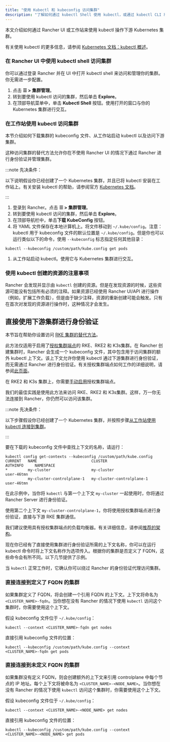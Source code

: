 ```yaml
---
title: "使用 Kubectl 和 kubeconfig 访问集群"
description: "了解如何通过 kubectl Shell 使用 kubectl，或通过 kubectl CLI 和 kubeconfig 文件，来访问和管理 Kubernetes 集群。kubeconfig 文件用于配置对 Kubernetes 的访问。当你使用 Rancher 创建集群时，Rancher 会自动为你的集群创建 kubeconfig。"
---
```


本文介绍如何通过 Rancher UI 或工作站来使用 kubectl 操作下游 Kubernetes 集群。

有关使用 kubectl 的更多信息，请参阅 [Kubernetes 文档：kubectl 概述](https://kubernetes.io/docs/reference/kubectl/overview/)。

### 在 Rancher UI 中使用 kubectl shell 访问集群

你可以通过登录 Rancher 并在 UI 中打开 kubectl shell 来访问和管理你的集群。你无需进一步配置。

1. 点击 **☰ > 集群管理**。
1. 转到要使用 kubectl 访问的集群，然后单击 **Explore**。
1. 在顶部导航菜单中，单击 **Kubectl Shell** 按钮。使用打开的窗口与你的 Kubernetes 集群进行交互。

### 在工作站使用 kubectl 访问集群

本节介绍如何下载集群的 kubeconfig 文件、从工作站启动 kubectl 以及访问下游集群。

这种访问集群的替代方法允许你在不使用 Rancher UI 的情况下通过 Rancher 进行身份验证并管理集群。

:::note 先决条件：

以下说明假设你已经创建了一个 Kubernetes 集群，并且已将 kubectl 安装在工作站上。有关安装 kubectl 的帮助，请参阅官方 [Kubernetes 文档](https://kubernetes.io/docs/tasks/tools/install-kubectl/)。

:::

1. 登录到 Rancher。点击 **☰ > 集群管理**。
1. 转到要使用 kubectl 访问的集群，然后单击 **Explore**。
1. 在顶部导航栏中，单击**下载 KubeConfig** 按钮。
1. 将 YAML 文件保存在本地计算机上。将文件移动到 `~/.kube/config`。注意：kubectl 用于 kubeconfig 文件的默认位置是 `~/.kube/config`。但是你也可以运行类似以下的命令，使用 `--kubeconfig` 标志指定任何其他目录：
```
kubectl --kubeconfig /custom/path/kube.config get pods
```
1. 从工作站启动 kubectl。使用它与 Kubernetes 集群进行交互。


### 使用 kubectl 创建的资源的注意事项

Rancher 会发现并显示由 `kubectl` 创建的资源。但是在发现资源的时候，这些资源可能没有包括所有必须的注释。如果资源已经使用 Rancher UI/API 进行操作（例如，扩展工作负载），但是由于缺少注释，资源的重新创建可能会触发。只有在首次对发现的资源进行操作时，这种情况才会发生。

## 直接使用下游集群进行身份验证

本节旨在帮助你设置访问 [RKE 集群的替代方法](../../../../pages-for-subheaders/launch-kubernetes-with-rancher.md)。

此方法仅适用于启用了[授权集群端点](../../../../reference-guides/rancher-manager-architecture/communicating-with-downstream-user-clusters.md#4-授权集群端点)的 RKE、RKE2 和 K3s集群。在 Rancher 创建集群时，Rancher 会生成一个 kubeconfig 文件，其中包含用于访问集群的额外 kubectl 上下文。该上下文允许你使用 kubectl 通过下游集群进行身份验证，而无需通过 Rancher 进行身份验证。有关授权集群端点如何工作的详细说明，请参阅[此页面](authorized-cluster-endpoint.md)。

在 RKE2 和 K3s 集群上，你需要[手动启用](../../kubernetes-clusters-in-rancher-setup/register-existing-clusters.md#对-rke2-和-k3s-集群的授权集群端点支持)授权集群端点。

我们的最佳实践是使用此方法来访问 RKE、RKE2 和 K3s集群。这样，万一你无法连接到 Rancher，你仍然可以访问该集群。


:::note 先决条件：

以下步骤假设你已经创建了一个 Kubernetes 集群，并按照步骤[从工作站使用 kubectl 连接到集群](#在工作站使用-kubectl-访问集群)。

:::

要在下载的 kubeconfig 文件中查找上下文的名称，请运行：

```
kubectl config get-contexts --kubeconfig /custom/path/kube.config
CURRENT   NAME                        CLUSTER                     AUTHINFO     NAMESPACE
*         my-cluster                  my-cluster                  user-46tmn
          my-cluster-controlplane-1   my-cluster-controlplane-1   user-46tmn
```

在此示例中，当你将 `kubectl` 与第一个上下文 `my-cluster` 一起使用时，你将通过 Rancher Server 进行身份验证。

使用第二个上下文 `my-cluster-controlplane-1`，你将使用授权集群端点进行身份验证，直接与下游 RKE 集群通信。

我们建议使用具有授权集群端点的负载均衡器。有关详细信息，请参阅[推荐的架构](../../../../reference-guides/rancher-manager-architecture/architecture-recommendations.md#授权集群端点架构-ace)。

现在你已经有了直接使用集群进行身份验证所需的上下文名称，你可以在运行 kubectl 命令时将上下文名称作为选项传入。根据你的集群是否定义了 FQDN，这些命令会有所不同。以下几节提供了示例。

当 `kubectl` 正常工作时，它确认你可以绕过 Rancher 的身份验证代理访问集群。

### 直接连接到定义了 FQDN 的集群

如果集群定义了 FQDN，将会创建一个引用 FQDN 的上下文。上下文将命名为 `<CLUSTER_NAME>-fqdn`。当你想在没有 Rancher 的情况下使用 `kubectl` 访问这个集群时，你需要使用这个上下文。

假设 kubeconfig 文件位于 `~/.kube/config`：

```
kubectl --context <CLUSTER_NAME>-fqdn get nodes
```
直接引用 kubeconfig 文件的位置：
```
kubectl --kubeconfig /custom/path/kube.config --context <CLUSTER_NAME>-fqdn get pods
```

### 直接连接到未定义 FQDN 的集群

如果集群没有定义 FQDN，则会创建额外的上下文来引用 controlplane 中每个节点的 IP 地址。每个上下文将被命名为 `<CLUSTER_NAME>-<NODE_NAME>`。当你想在没有 Rancher 的情况下使用 `kubectl` 访问这个集群时，你需要使用这个上下文。

假设 kubeconfig 文件位于 `~/.kube/config`：
```
kubectl --context <CLUSTER_NAME>-<NODE_NAME> get nodes
```
直接引用 kubeconfig 文件的位置：
```
kubectl --kubeconfig /custom/path/kube.config --context <CLUSTER_NAME>-<NODE_NAME> get pods
```
